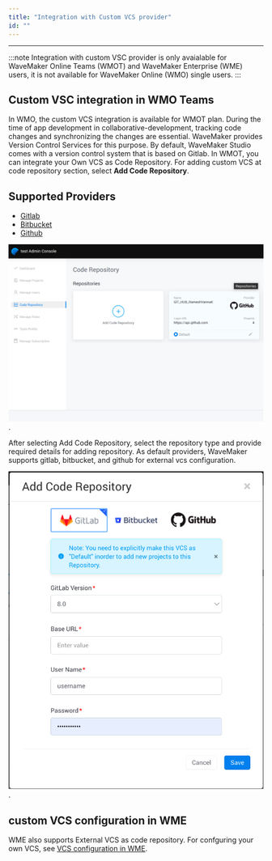 ```yaml
---
title: "Integration with Custom VCS provider"
id: ""
---
```

---

:::note
Integration with custom VSC provider is only avaialable for WaveMaker Online Teams (WMOT) and WaveMaker Enterprise (WME) users, it is not available for WaveMaker Online (WMO) single users.
:::

## Custom VSC integration in WMO Teams

In WMO, the custom VCS integration is available for WMOT plan. During the time of app development in collaborative-development, tracking code changes and synchronizing the changes are essential. WaveMaker provides Version Control Services for this purpose. By default, WaveMaker Studio comes with a version control system that is based on Gitlab. In WMOT, you can integrate your Own VCS as Code Repository. For adding custom VCS at code repository section, select **Add Code Repository**.

## Supported Providers

- [Gitlab](https://about.gitlab.com/)
- [Bitbucket](https://bitbucket.org/product)
- [Github](https://github.com/)

[![wmo vcs](/learn/assets/wmo-teams-vcs.png)](/learn/assets/wmo-teams-vcs.png).

After selecting Add Code Repository, select the repository type and provide required details for adding repository. As default providers, WaveMaker supports gitlab, bitbucket, and github for external vcs configuration.

[![wmo vcs configurations](/learn/assets/wmo-team-vcs-config.png)](/learn/assets/wmo-team-vcs-config.png).

## custom VCS configuration in WME

WME also supports External VCS as code repository. For confguring your own VCS, see [VCS configuration in WME](/learn/on-premise/configure/config-vcs).
